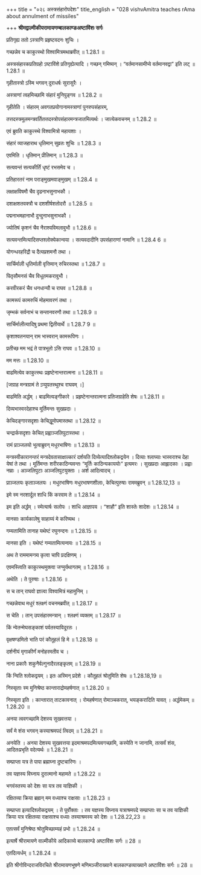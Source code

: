 +++
title = "०२८ अस्त्रसंहारोपदेशः"
title_english = "028 vishvAmitra teaches rAma about annulment of missiles"

+++
**श्रीमद्वाल्मीकीयरामायणम्बालकाण्डःअष्टाविंशः सर्गः**

प्रतिगृह्य ततो ऽस्त्राणि प्रहृष्टवदनः शुचिः ।

गच्छन्नेव च काकुत्स्थो विश्वामित्रमथाब्रवीत् ॥ 1.28.1 ॥

अस्त्रसंहारकप्रतिग्रहो ऽष्टाविंशे प्रतिगृह्येत्यादि । गच्छन् गमिष्यन् । “वर्तमानसामीप्ये वर्तमानवद्वा” इति लट् ॥ 1.28.1 ॥

गृहीतास्त्रो ऽस्मि भगवन् दुराधर्षः सुरासुरैः ।

अस्त्राणां त्वहमिच्छामि संहारं मुनिपुङ्गव ॥ 1.28.2 ॥

गृहीतेति । संहारम् अवगतप्रयोगानामस्त्राणां पुनरुपसंहारम्,

तत्तदस्त्रमूलमन्त्रवर्तितत्तदस्त्रोपसंहारमन्त्रजातमित्यर्थः । जात्येकवचनम् ॥ 1.28.2 ॥

एवं ब्रुवति काकुत्स्थे विश्वामित्रो महायशाः ।

संहारं व्याजहाराथ धृतिमान् सुव्रतः शुचिः ॥ 1.28.3 ॥

एवमिति । धृतिमान् प्रीतिमान् ॥ 1.28.3 ॥

सत्यवन्तं सत्यकीर्तिं धृष्टं रभसमेव च ।

प्रतिहारतरं नाम पराङ्मुखमवाङ्मुखम् ॥ 1.28.4 ॥

लक्षाक्षविषमौ चैव दृढनाभसुनाभकौ ।

दशाक्षशतवक्त्रौ च दशशीर्षशतोदरौ ॥ 1.28.5 ॥

पद्मनाभमहानाभौ दुन्दुनाभसुनाभकौ ।

ज्योतिषं कृशनं चैव नैराश्यविमलावुभौ ॥ 1.28.6 ॥

सत्यवन्तमित्यादिसप्तश्लोक्येकान्वया । सत्यवदादीनि उपसंहाराणां नामानि ॥ 1.28.4 6 ॥

योगन्धरहरिद्रौ च दैत्यप्रशमनौ तथा ।

सार्चिर्माली धृतिर्माली वृत्तिमान् रुचिरस्तथा ॥ 1.28.7 ॥

पितृसौमनसं चैव विधूतमकरावुभौ ।

करवीरकरं चैव धनधान्यौ च राघव ॥ 1.28.8 ॥

कामरूपं कामरुचिं मोहमावरणं तथा ।

जृम्भकं सर्वनाभं च सन्तानवरणौ तथा ॥ 1.28.9 ॥

सार्चिर्मालीत्यादिषु प्रथमा द्वितीयार्थे ॥ 1.28.7 9 ॥

कृशाश्वतनयान् राम भास्वरान् कामरूपिणः ।

प्रतीच्छ मम भद्रं ते पात्रभूतो ऽसि राघव ॥ 1.28.10 ॥

मम मत्तः ॥ 1.28.10 ॥

बाढमित्येव काकुत्स्थः प्रहृष्टेनान्तरात्मना ॥ 1.28.11 ॥

\[जग्राह मन्त्रग्रामं ते ऽप्युपतस्थुश्च राघवम् ।\]

बाढमिति अर्द्धम् । बाढमित्यङ्गीकारे । प्रहृष्टेनान्तरात्मना प्रतिजग्राहेति शेषः ॥ 1.28.11 ॥

दिव्यभास्वरदेहाश्च मूर्तिमन्तः सुखप्रदाः ।

केचिदङ्गारसदृशाः केचिद्धूमोपमास्तथा ॥ 1.28.12 ॥

चन्द्रार्कसदृशाः केचित् प्रह्वाञ्जलिपुटास्तथा ।

रामं प्राञ्जलयो भूत्वाब्रुवन् मधुरभाषिणः ॥ 1.28.13 ॥

मन्त्रस्वीकारानन्तरं मन्त्रदेवतासाक्षात्कारं दर्शयति दिव्येत्यादिश्लोकद्वयेन । दिव्याः श्लाघ्याः भास्वराश्च देहा येषां ते तथा । मूर्तिमन्तः शरीरकाठिन्यवन्तः “मूर्तिः काठिन्यकाययोः” इत्यमरः । सुखप्रदाः आह्लादकाः । प्रह्वाः नम्राः । अञ्जलिपुटाः अञ्जलिपुटयुक्ताः । अर्श आदित्वादच् ।

प्राञ्जलयः कृताञ्जलयः । मधुरभाषिणः मधुरभाषणशीलाः, केचित्पुरुषाः राममब्रुवन् ॥ 1.28.12,13 ॥

इमे स्म नरशार्दूल शाधि किं करवाम ते ॥ 1.28.14 ॥

इम इति अर्द्धम् । स्मेत्यार्षः सलोपः । शाधि आज्ञापय । “शाहौ” इति शास्तेः शादेशः ॥ 1.28.14 ॥

मानसाः कार्यकालेषु साहाय्यं मे करिष्यथ ।

गम्यतामिति तानाह यथेष्टं रघुनन्दनः ॥ 1.28.15 ॥

मानसा इति । यथेष्टं गम्यतामित्यन्वयः ॥ 1.28.15 ॥

अथ ते राममामन्त्र्य कृत्वा चापि प्रदक्षिणम् ।

एवमस्त्विति काकुत्स्थमुक्त्वा जग्मुर्यथागतम् ॥ 1.28.16 ॥

अथेति । ते पुरुषाः ॥ 1.28.16 ॥

स च तान् राघवो ज्ञात्वा विश्वामित्रं महामुनिम् ।

गच्छन्नेवाथ मधुरं श्लक्ष्णं वचनमब्रवीत् ॥ 1.28.17 ॥

स चेति । तान् उपसंहारमन्त्रान् । श्लक्ष्णं व्यक्तम् ॥ 1.28.17 ॥

किं न्वेतन्मेघसङ्काशं पर्वतस्याविदूरतः ।

वृक्षषण्डमितो भाति परं कौतूहलं हि मे ॥ 1.28.18 ॥

दर्शनीयं मृगाकीर्णं मनोहरमतीव च ।

नाना प्रकारैः शकुनैर्वल्गुनादैरलङ्कृतम् ॥ 1.28.19 ॥

किं न्विति श्लोकद्वयम् । इतः अस्मिन् प्रदेशे । कौतूहलं श्रोतुमिति शेषः ॥ 1.28.18,19 ॥

निस्सृताः स्म मुनिश्रेष्ठ कान्ताराद्रोमहर्षणात् ॥ 1.28.20 ॥

निस्सृता इति । कान्तारात् ताटकावनात् । रोमहर्षणात् रोमाञ्चकरात्, भयङ्करादिति यावत् । अर्द्धमेकम् ॥ 1.28.20 ॥

अनया त्ववगच्छामि देशस्य सुखवत्तया ।

सर्वं मे शंस भगवन् कस्याश्रमपदं त्विदम् ॥ 1.28.21 ॥

अनयेति । अनया देशस्य सुखवत्तया इदमाश्रमपदमित्यवगच्छामि, कस्येति न जानामि, तत्सर्वं शंस, आदितःप्रभृति वदेत्यर्थः ॥ 1.28.21 ॥

सम्प्राप्ता यत्र ते पापा ब्रह्मघ्ना दुष्टचारिणः ।

तव यज्ञस्य विघ्नाय दुरात्मानो महामते ॥ 1.28.22 ॥

भगवंस्तस्य को देशः सा यत्र तव याज्ञिकी ।

रक्षितव्या क्रिया ब्रह्मन् मम वध्याश्च राक्षसाः ॥ 1.28.23 ॥

सम्प्राप्ता इत्यादिश्लोकद्वयम् । ते पूर्वोक्ताः । तव यज्ञस्य विघ्नाय यत्राश्रमपदे सम्प्राप्ताः सा च तव याज्ञिकी क्रिया यत्र रक्षितव्या राक्षसाश्च वध्याः तस्याश्रमस्य को देशः ॥ 1.28.22,23 ॥

एतत्सर्वं मुनिश्रेष्ठ श्रोतुमिच्छाम्यहं प्रभो ॥ 1.28.24 ॥

इत्यार्षे श्रीरामायणे वाल्मीकीये आदिकाव्ये बालकाण्डे अष्टाविंशः सर्गः ॥ 28 ॥

एतदित्यर्धम् ॥ 1.28.24 ॥

इति श्रीगोविन्दराजविरचिते श्रीरामायणभूषणे मणिमञ्जीराख्याने बालकाण्डव्याख्याने अष्टाविंशः सर्गः ॥ 28 ॥
